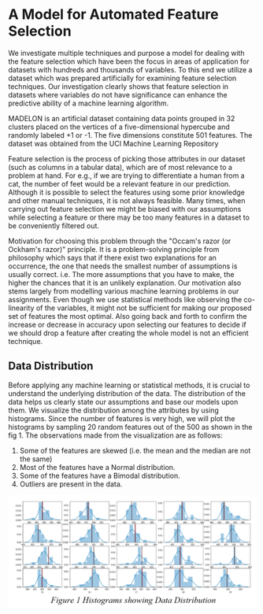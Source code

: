 # A Model for Automated Feature Selection 

We investigate multiple techniques and purpose a model for dealing with the feature selection which have been the focus in areas of application for datasets with hundreds and thousands of variables. To this end we utilize a dataset which was prepared artificially for examining feature selection techniques. Our investigation clearly shows that feature selection in datasets where variables do not have significance can enhance the predictive ability of a machine learning algorithm. 

MADELON is an artificial dataset containing data points grouped in 32 clusters placed on the vertices of a five-dimensional hypercube and randomly labeled +1 or -1. The five dimensions constitute 501 features. The dataset was obtained from the UCI Machine Learning Repository

Feature selection is the process of picking those attributes in our dataset (such as columns in a tabular data), which are of most relevance to a problem at hand. For e.g., if we are trying to differentiate a human from a cat, the number of feet would be a relevant feature in our prediction. Although it is possible to select the features using some prior knowledge and other manual techniques, it is not always feasible. Many times, when carrying out feature selection we might be biased with our assumptions while selecting a feature or there may be too many features in a dataset to be conveniently filtered out. 

Motivation for choosing this problem through the "Occam's razor (or Ockham's razor)" principle. It is a problem-solving principle from philosophy which says that if there exist two explanations for an occurrence, the one that needs the smallest number of assumptions is usually correct. i.e. The more assumptions that you have to make, the higher the chances that it is an unlikely explanation. 
Our motivation also stems largely from modelling various machine learning problems in our assignments. Even though we use statistical methods like observing the co-linearity of the variables, it might not be sufficient for making our proposed set of features the most optimal. Also going back and forth to confirm the increase or decrease in accuracy upon selecting our features to decide if we should drop a feature after creating the whole model is not an efficient technique. 

## Data Distribution
Before applying any machine learning or statistical methods, it is crucial to understand the underlying distribution of the data. The distribution of the data helps us clearly state our assumptions and base our models upon them. We visualize the distribution among the attributes by using histograms. Since the number of features is very high, we will plot the histograms by sampling 20 random features out of the 500 as shown in the fig 1. The observations made from the visualization are as follows:
1.	Some of the features are skewed (i.e. the mean and the median are not the same)
2.	Most of the features have a Normal distribution.
3.	Some of the features have a Bimodal distribution.
4.	Outliers are present in the data.

![](images/histograms.PNG)


